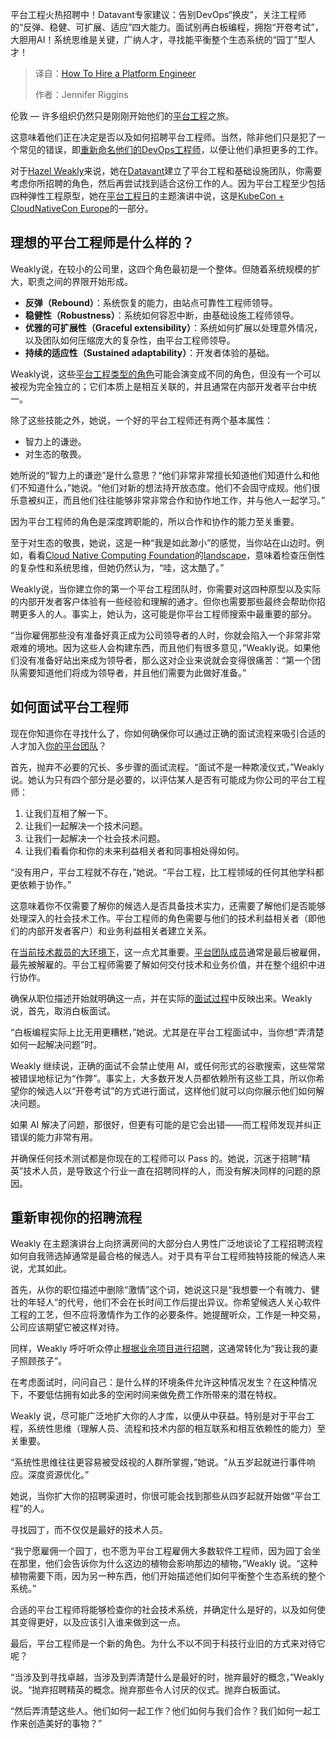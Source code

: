 <!--
title: 如何招聘平台工程师
cover: https://cdn.thenewstack.io/media/2025/04/dbe64e47-hazel-weakly-kubecon-2025-2.jpg
summary: 平台工程火热招聘中！Datavant专家建议：告别DevOps“换皮”，关注工程师的“反弹、稳健、可扩展、适应”四大能力。面试别再白板编程，拥抱“开卷考试”，大胆用AI！系统思维是关键，广纳人才，寻找能平衡整个生态系统的“园丁”型人才！
-->

平台工程火热招聘中！Datavant专家建议：告别DevOps“换皮”，关注工程师的“反弹、稳健、可扩展、适应”四大能力。面试别再白板编程，拥抱“开卷考试”，大胆用AI！系统思维是关键，广纳人才，寻找能平衡整个生态系统的“园丁”型人才！

> 译自：[How To Hire a Platform Engineer](https://thenewstack.io/how-to-hire-a-platform-engineer/)
> 
> 作者：Jennifer Riggins

伦敦 — 许多组织仍然只是刚刚开始他们的[平台工程](https://thenewstack.io/platform-engineering/)之旅。

这意味着他们正在决定是否以及如何招聘平台工程师。当然，除非他们只是犯了一个常见的错误，即[重新命名他们的DevOps工程师](https://thenewstack.io/platform-engineering-wont-kill-the-devops-star/)，以便让他们承担更多的工作。

对于[Hazel Weakly](https://www.linkedin.com/in/hazelweakly/)来说，她在[Datavant](https://www.datavant.com/)建立了平台工程和基础设施团队，你需要考虑你所招聘的角色，然后再尝试找到适合这份工作的人。因为平台工程至少包括四种弹性工程原型，她在[平台工程日](https://events.linuxfoundation.org/kubecon-cloudnativecon-europe/co-located-events/platform-engineering-day/)的主题演讲中说，这是[KubeCon + CloudNativeCon Europe](https://events.linuxfoundation.org/kubecon-cloudnativecon-europe/)的一部分。

## 理想的平台工程师是什么样的？

Weakly说，在较小的公司里，这四个角色最初是一个整体。但随着系统规模的扩大，职责之间的界限开始形成。

- **反弹（Rebound）**：系统恢复的能力，由站点可靠性工程师领导。
- **稳健性（Robustness）**：系统如何容忍中断，由基础设施工程师领导。
- **优雅的可扩展性（Graceful extensibility）**：系统如何扩展以处理意外情况，以及团队如何压缩庞大的复杂性，由平台工程师领导。
- **持续的适应性（Sustained adaptability）**：开发者体验的基础。

Weakly说，这些[平台工程类型的角色](https://thenewstack.io/what-makes-the-ideal-platform-engineer/)可能会演变成不同的角色，但没有一个可以被视为完全独立的；它们本质上是相互关联的，并且通常在内部开发者平台中统一。

除了这些技能之外，她说，一个好的平台工程师还有两个基本属性：

- 智力上的谦逊。
- 对生态的敬畏。

她所说的“智力上的谦逊”是什么意思？“他们非常非常擅长知道他们知道什么和他们不知道什么，”她说。“他们对新的想法持开放态度。他们不会固守成规。他们很乐意被纠正，而且他们往往能够非常非常合作和协作地工作，并与他人一起学习。”

因为平台工程师的角色是深度跨职能的，所以合作和协作的能力至关重要。

至于对生态的敬畏，她说，这是一种“我是如此渺小”的感觉，当你站在山边时。例如，看看[Cloud Native Computing Foundation](https://cncf.io/?utm_content=inline+mention)的[landscape](https://landscape.cncf.io/)，意味着检查压倒性的复杂性和系统思维，但她仍然认为，“哇，这太酷了。”

Weakly说，当你建立你的第一个平台工程团队时，你需要对这四种原型以及实际的内部开发者客户体验有一些经验和理解的通才。但你也需要那些最终会帮助你招聘更多人的人。事实上，她认为，这可能是你平台工程师搜索中最重要的部分。

“当你雇佣那些没有准备好真正成为公司领导者的人时，你就会陷入一个非常非常艰难的境地。因为这些人会构建东西，而且他们有很多意见，”Weakly说。如果他们没有准备好站出来成为领导者，那么这对企业来说就会变得很痛苦：“第一个团队需要知道他们将成为领导者，并且他们需要为此做好准备。”

## 如何面试平台工程师

现在你知道你在寻找什么了，你如何确保你可以通过正确的面试流程来吸引合适的人才加入[你的平台团队](https://thenewstack.io/how-a-devops-team-became-a-platform-engineering-team/)？

首先，抛弃不必要的冗长、多步骤的面试流程。“面试不是一种欺凌仪式，”Weakly说。她认为只有四个部分是必要的，以评估某人是否有可能成为你公司的平台工程师：

1. 让我们互相了解一下。
2. 让我们一起解决一个技术问题。
3. 让我们一起解决一个社会技术问题。
4. 让我们看看你和你的未来利益相关者和同事相处得如何。

“没有用户，平台工程就不存在，”她说。“平台工程，比工程领域的任何其他学科都更依赖于协作。”

这意味着你不仅需要了解你的候选人是否具备技术实力，还需要了解他们是否能够处理深入的社会技术工作。平台工程师的角色需要与他们的技术利益相关者（即他们的内部开发者客户）和业务利益相关者建立关系。

在[当前技术裁员的大环境下](https://thenewstack.io/how-tech-industry-layoffs-are-impacting-developers/)，这一点尤其重要。[平台团队成员](https://thenewstack.io/how-to-be-an-effective-platform-engineering-team/)通常是最后被雇佣，最先被解雇的。平台工程师需要了解如何交付技术和业务价值，并在整个组织中进行协作。

确保从职位描述开始就明确这一点，并在实际的[面试过程](https://thenewstack.io/how-to-make-tech-interviews-suck-less/)中反映出来。Weakly 说，首先，取消白板面试。

“白板编程实际上比无用更糟糕，”她说。尤其是在平台工程面试中，当你想“弄清楚如何一起解决问题”时。

Weakly 继续说，正确的面试不会禁止使用 AI，或任何形式的谷歌搜索，这些常常被错误地标记为“作弊”。事实上，大多数开发人员都依赖所有这些工具，所以你希望你的候选人以“开卷考试”的方式进行面试，这样他们就可以向你展示他们如何解决问题。

如果 AI 解决了问题，那很好，但更有可能的是它会出错——而工程师发现并纠正错误的能力非常有用。

并确保任何技术测试都是你现在的工程师可以 Pass 的。她说，沉迷于招聘“精英”技术人员，是导致这个行业一直在招聘同样的人，而没有解决同样的问题的原因。

## 重新审视你的招聘流程

Weakly 在主题演讲台上向挤满房间的大部分白人男性广泛地谈论了工程招聘流程如何自我筛选掉通常是最合格的候选人。对于具有平台工程师独特技能的候选人来说，尤其如此。

首先，从你的职位描述中删除“激情”这个词，她说这只是“我想要一个有魄力、健壮的年轻人”的代号，他们不会在长时间工作后提出异议。你希望候选人关心软件工程的工艺，但不应将激情作为工作的必要条件。她提醒听众，工作是一种交易，公司应该期望它被这样对待。

同样，Weakly 呼吁听众停止[根据业余项目进行招聘](https://thenewstack.io/open-source-needs-younger-maintainers-how-can-it-get-them/)，这通常转化为“我让我的妻子照顾孩子”。

在考虑面试时，问问自己：是什么样的环境条件允许这种情况发生？在这种情况下，不要低估拥有如此多的空闲时间来做免费工作所带来的潜在特权。

Weakly 说，尽可能广泛地扩大你的人才库，以便从中获益。特别是对于平台工程，系统性思维（理解人员、流程和技术内部的相互联系和相互依赖性的能力）至关重要。

“系统性思维往往更容易被受歧视的人群所掌握，”她说。“从五岁起就进行事件响应。深度资源优化。”

她说，当你扩大你的招聘渠道时，你很可能会找到那些从四岁起就开始做“平台工程”的人。

寻找园丁，而不仅仅是最好的技术人员。

“我宁愿雇佣一个园丁，也不愿为平台工程雇佣大多数软件工程师，因为园丁会坐在那里，他们会告诉你为什么这边的植物会影响那边的植物，”Weakly 说。“这种植物需要下雨，因为另一种东西，他们开始描述他们如何平衡整个生态系统的整个系统。”

合适的平台工程师将能够检查你的社会技术系统，并确定什么是好的，以及如何使其变得更好，以及应该引入谁来做到这一点。

最后，平台工程师是一个新的角色。为什么不以不同于科技行业旧的方式来对待它呢？

“当涉及到寻找卓越，当涉及到弄清楚什么是最好的时，抛弃最好的概念，”Weakly 说。“抛弃招聘精英的概念。抛弃那些令人讨厌的仪式。抛弃白板面试。

“然后弄清楚这些人。他们如何一起工作？他们如何与我们合作？我们如何一起工作来创造美好的事物？”